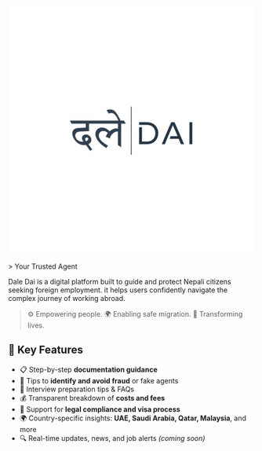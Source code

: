 
<p align="center">
  <img src="/logo.png" alt="DaleDai Logo"/>
</p>
> Your Trusted Agent

Dale Dai is a digital platform built to guide and protect Nepali citizens seeking foreign employment.  it helps users confidently navigate the complex journey of working abroad.



> ⚙️ Empowering people. 🌍 Enabling safe migration. 💼 Transforming lives.

## 🌟 Key Features

- 📋 Step-by-step **documentation guidance**
- 🚫 Tips to **identify and avoid fraud** or fake agents
- 💼 Interview preparation tips & FAQs
- 💰 Transparent breakdown of **costs and fees**
- 🛂 Support for **legal compliance and visa process**
- 🌍 Country-specific insights: **UAE, Saudi Arabia, Qatar, Malaysia**, and more
- 🔍 Real-time updates, news, and job alerts *(coming soon)*
